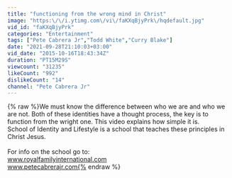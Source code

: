 ```yaml
---
title: "functioning from the wrong mind in Christ"
image: "https:\/\/i.ytimg.com\/vi\/faKXqBjyPrk\/hqdefault.jpg"
vid_id: "faKXqBjyPrk"
categories: "Entertainment"
tags: ["Pete Cabrera Jr","Todd White","Curry Blake"]
date: "2021-09-28T21:10:03+03:00"
vid_date: "2015-10-16T18:43:34Z"
duration: "PT15M29S"
viewcount: "31235"
likeCount: "992"
dislikeCount: "14"
channel: "Pete Cabrera Jr"
---
```

{% raw %}We must know the difference between who we are and who we are not. Both of these identities have a thought process, the key is to function from the wright one. This video explains how simple it is.<br />School of Identity and Lifestyle is a school that teaches these principles in Christ Jesus.<br /><br />For info on the school go to:<br />www.royalfamilyinternational.com <br />www.petecabrerajr.com{% endraw %}
